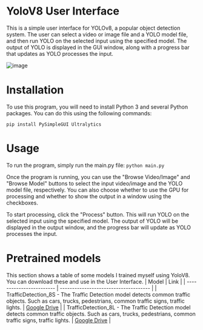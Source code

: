 # YoloV8 User Interface
This is a simple user interface for YOLOv8, a popular object detection system. The user can select a video or image file and a YOLO model file, and then run YOLO on the selected input using the specified model. The output of YOLO is displayed in the GUI window, along with a progress bar that updates as YOLO processes the input.

![image](https://user-images.githubusercontent.com/75781464/229143183-3ed5c44f-aee6-44bf-b40d-4425a0fea452.png)

# Installation
To use this program, you will need to install Python 3 and several Python packages. You can do this using the following commands:

```pip install PySimpleGUI Ultralytics```

# Usage
To run the program, simply run the main.py file:
```python main.py```

Once the program is running, you can use the "Browse Video/Image" and "Browse Model" buttons to select the input video/image and the YOLO model file, respectively. You can also choose whether to use the GPU for processing and whether to show the output in a window using the checkboxes.

To start processing, click the "Process" button. This will run YOLO on the selected input using the specified model. The output of YOLO will be displayed in the output window, and the progress bar will update as YOLO processes the input.

# Pretrained models
This section shows a table of some models I trained myself using YoloV8. You can download these and use in the User Interface.
| Model  | Link |
| ------------------------ | ------------------------------------- |
| TrafficDetection_8S - The Traffic Detection model detects common traffic objects. Such as cars, trucks, pedestrians, common traffic signs, traffic lights.   | [Google Drive](https://drive.google.com/file/d/1m80nfw0tL2YvvuuGHnY8sKSmQhPUNXbM/view?usp=sharing)  |
| TrafficDetection_8L - The Traffic Detection model detects common traffic objects. Such as cars, trucks, pedestrians, common traffic signs, traffic lights.   | [Google Drive](https://drive.google.com/file/d/1LXTksK0M2R_JQQ6bXpetJWJl9neO4JC5/view?usp=sharing)  |
